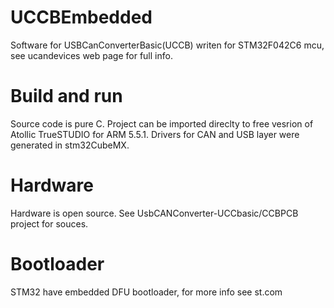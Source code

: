 # UCCBEmbedded
Software for USBCanConverterBasic(UCCB) writen for STM32F042C6 mcu, see ucandevices web page for full info.
# Build and run
Source code is pure C. Project can be imported direclty to free vesrion of Atollic TrueSTUDIO for ARM 5.5.1. 
Drivers for CAN and USB layer were generated in stm32CubeMX.
# Hardware
Hardware is open source. See UsbCANConverter-UCCbasic/CCBPCB project for souces.
# Bootloader
STM32 have embedded DFU bootloader, for more info see st.com


